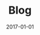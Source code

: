 ---
layout: layouts/blog.njk
title: Blog
tags:
  - nav
navtitle: Blog
date: 2017-01-01
permalink: /blog/index.html
---